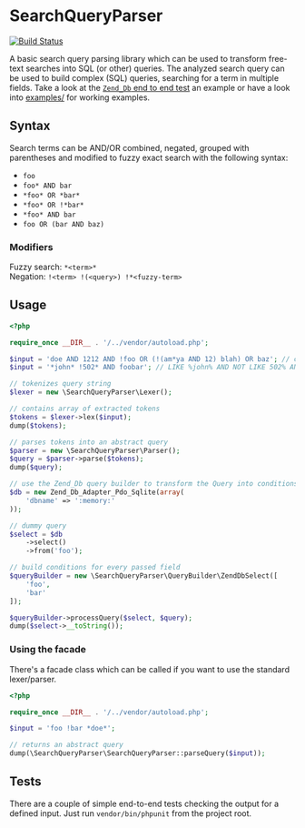 # SearchQueryParser

[![Build Status](https://travis-ci.org/pimcore/search-query-parser.svg?branch=master)](https://travis-ci.org/pimcore/search-query-parser)

A basic search query parsing library which can be used to transform free-text searches 
into SQL (or other) queries. The analyzed search query can be used to build complex
(SQL) queries, searching for a term in multiple fields. Take a look at the 
[`Zend_Db` end to end test](test/ZendDbEndToEndTest.php#L71) an example or have a
look into [examples/](examples/) for working examples.

## Syntax 

Search terms can be AND/OR combined, negated, grouped with parentheses and modified to fuzzy exact search with the following syntax:

* `foo`
* `foo* AND bar`
* `*foo* OR *bar*`
* `*foo* OR !*bar*`
* `*foo* AND bar`
* `foo OR (bar AND baz)`

### Modifiers

Fuzzy search: `*<term>*`    
Negation: `!<term> !(<query>) !*<fuzzy-term>`

## Usage

```php
<?php

require_once __DIR__ . '/../vendor/autoload.php';

$input = 'doe AND 1212 AND !foo OR (!(am*ya AND 12) blah) OR baz'; // complex query
$input = '*john* !502* AND foobar'; // LIKE %john% AND NOT LIKE 502% AND = foobar

// tokenizes query string
$lexer = new \SearchQueryParser\Lexer();

// contains array of extracted tokens
$tokens = $lexer->lex($input);
dump($tokens);

// parses tokens into an abstract query
$parser = new \SearchQueryParser\Parser();
$query = $parser->parse($tokens);
dump($query);

// use the Zend_Db query builder to transform the Query into conditions
$db = new Zend_Db_Adapter_Pdo_Sqlite(array(
    'dbname' => ':memory:'
));

// dummy query
$select = $db
    ->select()
    ->from('foo');

// build conditions for every passed field
$queryBuilder = new \SearchQueryParser\QueryBuilder\ZendDbSelect([
    'foo',
    'bar'
]);

$queryBuilder->processQuery($select, $query);
dump($select->__toString());
```

### Using the facade

There's a facade class which can be called if you want to use the standard lexer/parser. 

```php
<?php

require_once __DIR__ . '/../vendor/autoload.php';

$input = 'foo !bar *doe*';

// returns an abstract query
dump(\SearchQueryParser\SearchQueryParser::parseQuery($input));
```

## Tests

There are a couple of simple end-to-end tests checking the output for a defined input. Just run `vendor/bin/phpunit` from
the project root.
